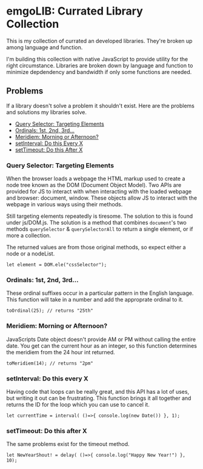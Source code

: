 # emgoLIB: Currated Library Collection

This is my collection of currated an developed libraries. They're broken up among language and function.

I'm building this collection with native JavaScript to provide utility for the right circumstance. Libraries are broken down by language and function to minimize depdendency and bandwidth if only some functions are needed.

## Problems

If a library doesn't solve a problem it shouldn't exist. Here are the problems and solutions my libraries solve.

- [Query Selector: Targeting Elements](#query-selector:-targeting-elements)
- [Ordinals: 1st, 2nd, 3rd...](#ordinals:-1st,-2nd,-3rd...)
- [Meridiem: Morning or Afternoon?](#meridiem:-morning-or-afternoon)
- [setInterval: Do this Every X](#setinterval:-do-this-every-x)
- [setTimeout: Do this After X](#settimeout:-do-this-after-x)


### Query Selector: Targeting Elements

When the browser loads a webpage the HTML markup used to create a node tree known as the DOM (Document Object Model). Two APIs are provided for JS to interact with when interacting with the loaded webpage and browser: document, window. These objects allow JS to interact with the webpage in various ways using their methods.

Still targeting elements repeatedly is tiresome. The solution to this is found under js/DOM.js. The solution is a method that combines `document`'s two methods `querySelector` & `querySelectorAll` to return a single element, or if more a collection.

The returned values are from those original methods, so expect either a node or a nodeList.

```
let element = DOM.ele("cssSelector");
```

### Ordinals: 1st, 2nd, 3rd...

These ordinal suffixes occur in a particular pattern in the English language. This function will take in a number and add the approprate ordinal to it.

```
toOrdinal(25); // returns "25th"
```

### Meridiem: Morning or Afternoon?

JavaScripts Date object doesn't provide AM or PM without calling the entire date. You get can the current hour as an integer, so this function determines the meridiem from the 24 hour int returned.

```
toMeridiem(14); // returns "2pm"
```

### setInterval: Do this every X

Having code that loops can be really great, and this API has a lot of uses, but writing it out can be frustrating. This function brings it all together and returns the ID for the loop which you can use to cancel it.

```
let currentTime = interval( ()=>{ console.log(new Date()) }, 1);
```

### setTimeout: Do this after X

The same problems exist for the timeout method.

```
let NewYearShout! = delay( ()=>{ console.log("Happy New Year!") }, 10);
```
